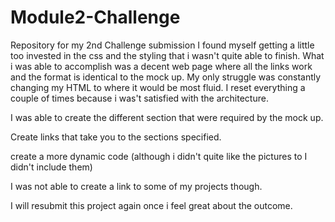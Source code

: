 # Module2-Challenge
Repository for my 2nd Challenge submission
I found myself getting a little too invested in the css and the styling that i wasn't quite able to finish.
What i was able to accomplish was a decent web page where all the links work and the format is identical to the mock up.
My only struggle was constantly changing my HTML to where it would be most fluid. I reset everything a couple of times because i
was't satisfied with the architecture. 

I was able to create the different section that were required by the mock up. 

Create links that take you to the sections specified. 

create a more dynamic code (although i didn't quite like the pictures to I didn't include them)

I was not able to create a link to some of my projects though.

I will resubmit this project again once i feel great about the outcome.
